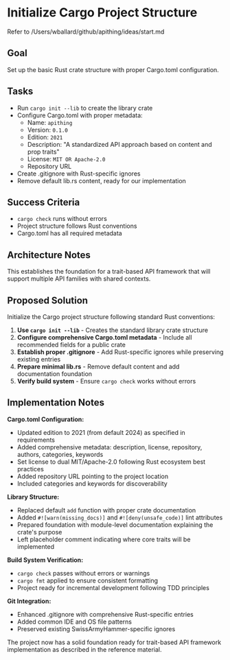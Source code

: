 # Initialize Cargo Project Structure

Refer to /Users/wballard/github/apithing/ideas/start.md

## Goal
Set up the basic Rust crate structure with proper Cargo.toml configuration.

## Tasks
- Run `cargo init --lib` to create the library crate
- Configure Cargo.toml with proper metadata:
  - Name: `apithing` 
  - Version: `0.1.0`
  - Edition: `2021`
  - Description: "A standardized API approach based on content and prop traits"
  - License: `MIT OR Apache-2.0`
  - Repository URL
- Create .gitignore with Rust-specific ignores
- Remove default lib.rs content, ready for our implementation

## Success Criteria
- `cargo check` runs without errors
- Project structure follows Rust conventions
- Cargo.toml has all required metadata

## Architecture Notes
This establishes the foundation for a trait-based API framework that will support multiple API families with shared contexts.

## Proposed Solution

Initialize the Cargo project structure following standard Rust conventions:

1. **Use `cargo init --lib`** - Creates the standard library crate structure
2. **Configure comprehensive Cargo.toml metadata** - Include all recommended fields for a public crate
3. **Establish proper .gitignore** - Add Rust-specific ignores while preserving existing entries
4. **Prepare minimal lib.rs** - Remove default content and add documentation foundation
5. **Verify build system** - Ensure `cargo check` works without errors

## Implementation Notes

**Cargo.toml Configuration:**
- Updated edition to 2021 (from default 2024) as specified in requirements
- Added comprehensive metadata: description, license, repository, authors, categories, keywords
- Set license to dual MIT/Apache-2.0 following Rust ecosystem best practices
- Added repository URL pointing to the project location
- Included categories and keywords for discoverability

**Library Structure:**
- Replaced default `add` function with proper crate documentation
- Added `#![warn(missing_docs)]` and `#![deny(unsafe_code)]` lint attributes
- Prepared foundation with module-level documentation explaining the crate's purpose
- Left placeholder comment indicating where core traits will be implemented

**Build System Verification:**
- `cargo check` passes without errors or warnings
- `cargo fmt` applied to ensure consistent formatting
- Project ready for incremental development following TDD principles

**Git Integration:**
- Enhanced .gitignore with comprehensive Rust-specific entries
- Added common IDE and OS file patterns
- Preserved existing SwissArmyHammer-specific ignores

The project now has a solid foundation ready for trait-based API framework implementation as described in the reference material.